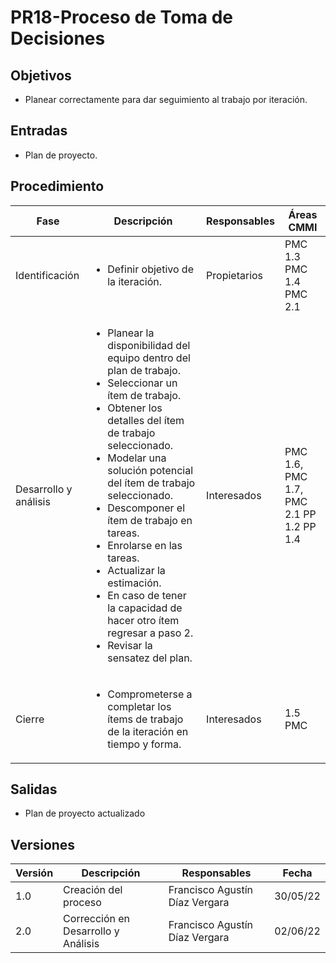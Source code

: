 # PR18-Proceso de Toma de Decisiones

## Objetivos
- Planear correctamente para dar seguimiento al trabajo por iteración.


## Entradas
- Plan de proyecto.

## Procedimiento
<table>
    <thead>
        <th>Fase</th>
        <th>Descripción</th>
        <th>Responsables</th>
        <th>Áreas CMMI</th>
    </thead>

<tbody>
    <tr>
      <td>Identificación</td>
      <td>
        <ul>
        <li>
        Definir objetivo de la iteración.
        </li>
        </ul>
      </td>
      <td>Propietarios</td>
      <td>
        PMC 1.3 
        PMC 1.4 
        PMC 2.1
      </td>
    </tr>
    <tr>
      <td>Desarrollo y análisis</td>
      <td>
        <ul>
        <li>
    Planear la disponibilidad del equipo dentro del plan de trabajo.
   </li>
   <li>
   Seleccionar un ítem de trabajo.
   </li>
   <li>
    Obtener los detalles del ítem de trabajo seleccionado.
        </li>
        <li>
        Modelar una solución potencial del ítem de trabajo seleccionado.
        </li>
        <li>
        Descomponer el ítem de trabajo en tareas.
        </li>
         <li>
        Enrolarse en las tareas.
        </li>
         <li>
        Actualizar la estimación.
        </li>
        <li>
        En caso de tener la capacidad de hacer otro ítem regresar a paso 2.
        </li>
        <li>
        Revisar la sensatez del plan.
        </li>
        </ul>
      </td>
      <td>Interesados</td>
      <td>
        PMC 1.6, 
        PMC 1.7, 
        PMC 2.1
        PP 1.2
        PP 1.4
      </td>
    </tr>
       <tr>
      <td>Cierre</td>
      <td>
      <ul>
      <li>
       Comprometerse a completar los ítems de trabajo de la iteración en tiempo y forma.
       </li>
      </ul>
      </td>
      <td>Interesados</td>
      <td>
       1.5 PMC
      </td>
    </tr>
  </tbody>
</table>

## Salidas
- Plan de proyecto actualizado


## Versiones
| Versión | Descripción                | Responsables        | Fecha      |
| ------- | -------------------------- | ------------------- | ---------- |
| 1.0     | Creación del proceso       | Francisco Agustín Díaz Vergara| 30/05/22 |
| 2.0     | Corrección en Desarrollo y Análisis | Francisco Agustín Díaz Vergara| 02/06/22 |